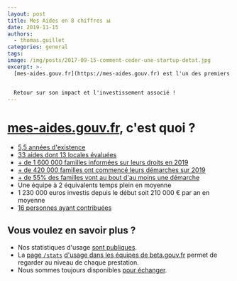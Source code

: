 ```yaml
---
layout: post
title: Mes Aides en 8 chiffres 📊
date: 2019-11-15
authors:
  - thomas.guillet
categories: general
tags:
image: /img/posts/2017-09-15-comment-ceder-une-startup-detat.jpg
excerpt: >-
  [mes-aides.gouv.fr](https://mes-aides.gouv.fr) est l'un des premiers services publics numériques du collectif [beta.gouv.fr](https://beta.gouv.fr).


  Retour sur son impact et l'investissement associé !
---
```


# [mes-aides.gouv.fr](https://mes-aides.gouv.fr), c'est quoi ?


- [5,5 années d'existence](https://github.com/betagouv/mes-aides-ui/commit/d76371887f49bf9ecb20b9b267bc697f3b6871ce)
- [33 aides dont 13 locales évaluées](https://mes-aides.gouv.fr/)
- [+ de 1 600 000 familles informées sur leurs droits en 2019](https://stats.data.gouv.fr/index.php?module=CoreHome&action=index&idSite=9&period=day&date=today#?idSite=9&period=year&date=2019-11-07&segment=&category=Goals_Goals&subcategory=General_Overview)
- [+ de 420 000 familles ont commencé leurs démarches sur 2019](https://stats.data.gouv.fr/index.php?module=CoreHome&action=index&idSite=9&period=day&date=today#?idSite=9&period=year&date=2019-11-07&segment=&category=Goals_Goals&subcategory=General_Overview)
- [+ de 55% des familles vont au bout d'au moins une démarche](https://mes-aides.gouv.fr/stats)
- Une équipe à 2 équivalents temps plein en moyenne
- 1 230 000 euros investis depuis le début soit 210 000 € par an en moyenne
- [16 personnes ayant contribuées](https://github.com/betagouv/mes-aides-ui)


## Vous voulez en savoir plus ?

- Nos statistiques d'usage [sont publiques](https://stats.data.gouv.fr/index.php?module=CoreHome&action=index&idSite=9&period=day&date=today).
- La [page `/stats`](https://mes-aides.gouv.fr/stats) [d'usage dans les équipes de beta.gouv.fr](https://blog.beta.gouv.fr/general/2017/03/24/no-more-digital-bullshit-please/) permet de regarder au niveau de chaque prestation.
- Nous sommes toujours disponibles [pour échanger](mailto:contact@mes-aides.gouv.fr).

